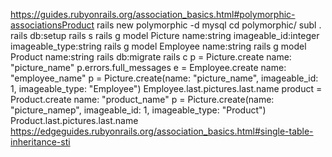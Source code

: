 https://guides.rubyonrails.org/association_basics.html#polymorphic-associationsProduct
 rails new polymorphic -d mysql
 cd polymorphic/
 subl .
 rails db:setup
 rails s
 rails g model Picture name:string imageable_id:integer imageable_type:string
 rails g model Employee name:string
 rails g model Product name:string
 rails db:migrate
 rails c
 p = Picture.create name: "picture_name"
 p.errors.full_messages
 e = Employee.create name: "employee_name"
 p = Picture.create(name: "picture_name", imageable_id: 1, imageable_type: "Employee")
 Employee.last.pictures.last.name
 product = Product.create name: "product_name"
 p = Picture.create(name: "picture_namep", imageable_id: 1, imageable_type: "Product")
 Product.last.pictures.last.name
 https://edgeguides.rubyonrails.org/association_basics.html#single-table-inheritance-sti
